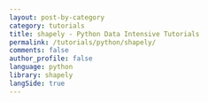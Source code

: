 ```yaml
---
layout: post-by-category
category: tutorials
title: shapely - Python Data Intensive Tutorials
permalink: /tutorials/python/shapely/
comments: false
author_profile: false
language: python
library: shapely
langSide: true
---
```


